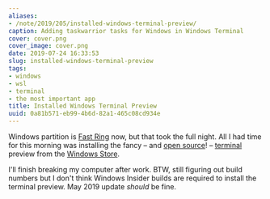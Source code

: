 ```yaml
---
aliases:
- /note/2019/205/installed-windows-terminal-preview/
caption: Adding taskwarrior tasks for Windows in Windows Terminal
cover: cover.png
cover_image: cover.png
date: 2019-07-24 16:33:53
slug: installed-windows-terminal-preview
tags:
- windows
- wsl
- terminal
- the most important app
title: Installed Windows Terminal Preview
uuid: 0a81b571-eb99-4b6d-82a1-465c08cd934e
---
```


Windows partition is [Fast Ring][] now, but that took the full night. All
I had time for this morning was installing the fancy – and [open source][]! –
[terminal][] preview from the [Windows Store][].

[Fast Ring]: https://insider.windows.com/en-us/how-to-overview/
[open source]: https://github.com/microsoft/terminal/blob/master/LICENSE
[terminal]: https://devblogs.microsoft.com/commandline/windows-terminal-microsoft-store-preview-release/
[Windows Store]: https://www.microsoft.com/en-us/p/windows-terminal-preview/9n0dx20hk701?activetab=pivot:overviewtab

I'll finish breaking my computer after work. BTW, still figuring out build
numbers but I don't think Windows Insider builds are required to install the
terminal preview. May 2019 update *should* be fine.